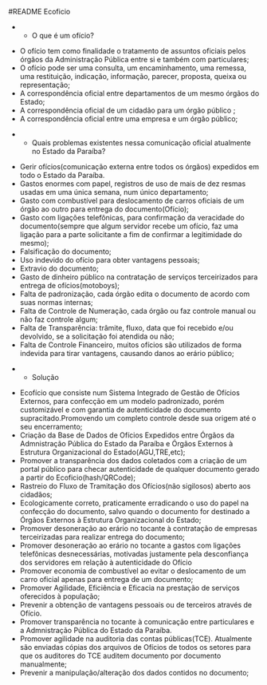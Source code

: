 #README Ecoficio

* - O que é um ofício? 

- O ofício tem como finalidade o tratamento de assuntos oficiais pelos órgãos da Administração Pública entre si e também com particulares;
- O ofício pode ser uma consulta, um encaminhamento, uma remessa, uma restituição, indicação, informação, parecer, proposta, queixa ou representação;
- A correspondência oficial entre departamentos de um mesmo órgãos do Estado;
- A correspondência oficial de um cidadão para um órgão público ;
- A correspondência oficial entre uma empresa e um órgão público;

* - Quais problemas existentes nessa comunicação oficial atualmente no Estado da Paraíba?

- Gerir ofícios(comunicação externa entre todos os órgãos) expedidos em todo o Estado da Paraíba.
- Gastos enormes com papel, registros de uso de mais de dez resmas usadas em uma única semana, num único departamento;
- Gasto com combustível para deslocamento de carros oficiais de um órgão ao outro para entrega do documento(Ofício);
- Gasto com ligações telefônicas, para confirmação da veracidade do documento(sempre que algum servidor recebe um ofício, faz uma ligação para a parte solicitante a fim de confirmar a legitimidade do mesmo);
-  Falsificação do documento;
- Uso indevido do ofício para obter vantagens pessoais;
- Extravio do documento;
- Gasto de dinheiro público na contratação de serviços terceirizados para entrega de ofícios(motoboys);
- Falta de padronização, cada órgão edita o documento de acordo com suas normas internas;
- Falta de Controle de Numeração, cada órgão ou faz controle manual ou não faz controle algum;
- Falta de Transparência: trâmite, fluxo, data que foi recebido e/ou devolvido, se a solicitação foi atendida ou não;
- Falta de Controle Financeiro, muitos ofícios são utilizados de forma indevida para tirar vantagens, causando danos ao erário público;

* - Solução

- Ecofício que consiste num Sistema Integrado de Gestão de Ofícios Externos, para confecção em um modelo padronizado, porém customizável e com garantia de autenticidade do documento supracitado.Promovendo um completo controle desde sua origem até o seu encerramento;
- Criação da Base de Dados de Ofícios Expedidos entre Órgãos da Admnistração Pública do Estado da Paraíba e Órgãos Externos à Estrutura Organizacional do Estado(AGU,TRE,etc);
- Promover a transparência dos dados coletados com a criação de um portal público para checar autenticidade de qualquer documento gerado a partir do Ecoficio(hash/QRCode);
- Rastreio do Fluxo de Tramitação dos Ofícios(não sigilosos) aberto aos cidadãos;
- Ecologicamente correto, praticamente erradicando o uso do papel na confecção do documento, salvo quando o documento for destinado a Órgãos Externos à Estrutura Organizacional do Estado;
- Promover desoneração ao erário no tocante à contratação de empresas terceirizadas para realizar entrega do documento;
- Promover desoneração ao erário no tocante a gastos com ligações telefônicas desnecessárias, motivadas justamente pela desconfiança dos servidores em relação à autenticidade do Ofício
- Promover economia de combustível ao evitar o deslocamento de um carro oficial apenas para entrega de um documento;
- Promover Agilidade, Eficiência e Eficacia na prestação de serviços oferecidos à população;
- Prevenir a obtenção de vantagens pessoais ou de terceiros através de Ofício.
- Promover transparência no tocante à comunicação entre particulares e a Admnistração Pública do Estado da Paraíba.
- Promover agilidade na auditoria das contas públicas(TCE). Atualmente são enviadas cópias dos arquivos de Ofícios de todos os setores para que os auditores do TCE auditem documento por documento manualmente;
- Prevenir a manipulação/alteração dos dados contidos no documento;